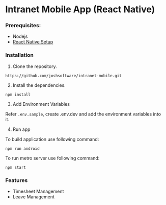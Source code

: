 # Intranet Mobile App (React Native)

### Prerequisites:
- Nodejs
- [React Native Setup](https://reactnative.dev/docs/environment-setup)

### Installation
1. Clone the repository.
```
https://github.com/joshsoftware/intranet-mobile.git
```

2. Install the dependencies.
```
npm install
```

3. Add Environment Variables

Refer ```.env.sample```, create .env.dev and add the environment variables into it.

4. Run app

To build application use following command:
```
npm run android
```
To run metro server use following command:
```
npm start
```

### Features
- Timesheet Management
- Leave Management
